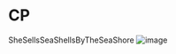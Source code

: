 # CP
SheSellsSeaShellsByTheSeaShore
![image](https://user-images.githubusercontent.com/60093808/164612600-da7a90c4-1d11-4544-9cfa-7f87168392b4.png)
